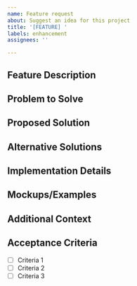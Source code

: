 ```yaml
---
name: Feature request
about: Suggest an idea for this project
title: '[FEATURE] '
labels: enhancement
assignees: ''

---
```


## Feature Description
<!-- A clear and concise description of what you want to happen -->

## Problem to Solve
<!-- A clear and concise description of what the problem is. Ex. I'm always frustrated when [...] -->

## Proposed Solution
<!-- A clear and concise description of what you want to happen -->

## Alternative Solutions
<!-- A clear and concise description of any alternative solutions or features you've considered -->

## Implementation Details
<!-- If you have specific implementation ideas, describe them here -->

## Mockups/Examples
<!-- If applicable, add mockups, diagrams, or examples to help explain your feature -->

## Additional Context
<!-- Add any other context or screenshots about the feature request here -->

## Acceptance Criteria
<!-- Define what needs to be done for this feature to be considered complete -->
- [ ] Criteria 1
- [ ] Criteria 2
- [ ] Criteria 3